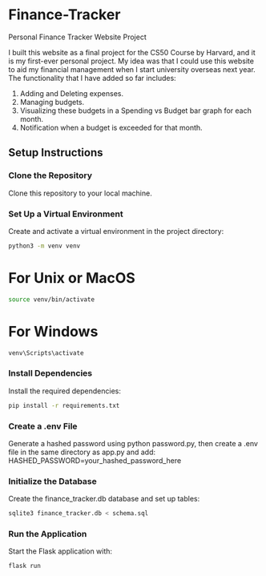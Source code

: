 # Finance-Tracker
Personal Finance Tracker Website Project

I built this website as a final project for the CS50 Course by Harvard, and it is my first-ever personal project. My idea was that I could use this website to aid my financial management when I start university overseas next year. The functionality that I have added so far includes:

1. Adding and Deleting expenses.
2. Managing budgets.
3. Visualizing these budgets in a Spending vs Budget bar graph for each month.
4. Notification when a budget is exceeded for that month.

## Setup Instructions

### Clone the Repository
Clone this repository to your local machine.

### Set Up a Virtual Environment
Create and activate a virtual environment in the project directory:

```bash
python3 -m venv venv
```

# For Unix or MacOS
```bash
source venv/bin/activate
``` 

# For Windows
```bash
venv\Scripts\activate 
```
### Install Dependencies
Install the required dependencies:
```bash
pip install -r requirements.txt
```
### Create a .env File
Generate a hashed password using python password.py, then create a .env file in the same directory as app.py and add: 
HASHED_PASSWORD=your_hashed_password_here

### Initialize the Database
Create the finance_tracker.db database and set up tables:
```bash
sqlite3 finance_tracker.db < schema.sql
```

### Run the Application
Start the Flask application with:
```bash
flask run
```
   
